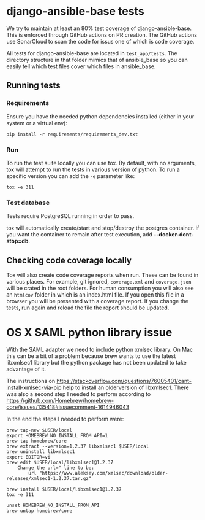 # django-ansible-base tests

We try to maintain at least an 80% test coverage of django-ansible-base. This is enforced through GitHub actions on PR creation. The GitHub actions use SonarCloud to scan the code for issus one of which is code coverage.

All tests for django-ansible-base are located in `test_app/tests`. The directory structure in that folder mimics that of ansible_base so you can easily tell which test files cover which files in ansible_base.

## Running tests

### Requirements
Ensure you have the needed python dependencies installed (either in your system or a virtual env):
```
pip install -r requirements/requirements_dev.txt
```

### Run
To run the test suite locally you can use tox. By default, with no arguments, tox will attempt to run the tests in various version of python. To run a specific version you can add the `-e` parameter like:
```
tox -e 311
```

### Test database

Tests require PostgreSQL running in order to pass.

tox will automatically create/start and stop/destroy the postgres container.  If you want the container to remain after test execution, add **--docker-dont-stop=db**.

## Checking code coverage locally

Tox will also create code coverage reports when run. These can be found in various places. For example, git ignored, `coverage.xml` and `coverage.json` will be crated in the root folders. For human consumption you will also see an `htmlcov` folder in which is an index.html file. If you open this file in a browser you will be presented with a coverage report. If you change the tests, run again and reload the file the report should be updated.


# OS X SAML python library issue
With the SAML adapter we need to include python xmlsec library.
On Mac this can be a bit of a problem because brew wants to use the latest libxmlsec1 library but the python package has not been updated to take advantage of it.

The instructions on https://stackoverflow.com/questions/76005401/cant-install-xmlsec-via-pip help to install an olderversion of libxmlsec1.
There was also a second step I needed to perform according to https://github.com/Homebrew/homebrew-core/issues/135418#issuecomment-1614946043

In the end the steps I needed to perform were:
```
brew tap-new $USER/local
export HOMEBREW_NO_INSTALL_FROM_API=1
brew tap homebrew/core
brew extract --version=1.2.37 libxmlsec1 $USER/local
brew uninstall libxmlsec1
export EDITOR=vi
brew edit $USER/local/libxmlsec1@1.2.37
	Change the url=" line to be:
        url "https://www.aleksey.com/xmlsec/download/older-releases/xmlsec1-1.2.37.tar.gz"

brew install $USER/local/libxmlsec1@1.2.37
tox -e 311

unset HOMEBREW_NO_INSTALL_FROM_API
brew untap homebrew/core
```
